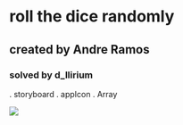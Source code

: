 # roll the dice randomly
## created by Andre Ramos 
### solved by d_llirium

. storyboard
. appIcon 
. Array

![](https://github.com/d-llirium/grupo4/blob/main/rollingDice.gif?raw=true)

